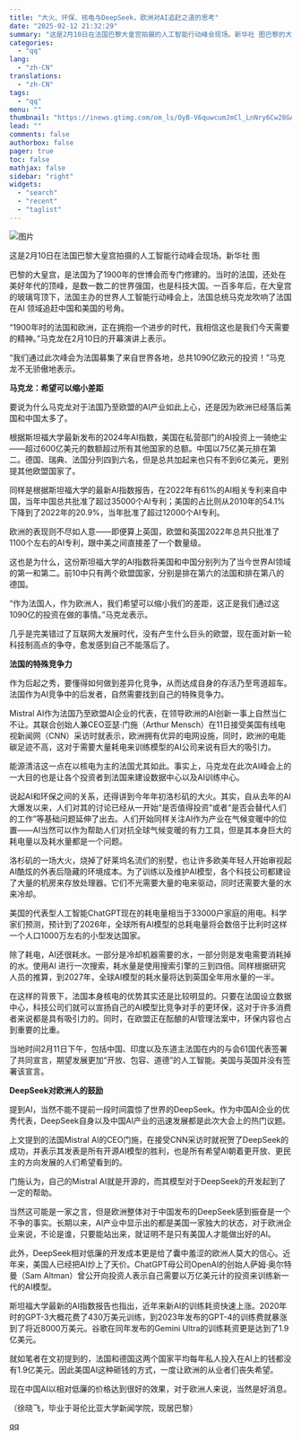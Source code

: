```yaml
---
title: "大火、环保、核电与DeepSeek，欧洲对AI追赶之道的思考"
date: "2025-02-12 21:32:29"
summary: "这是2月10日在法国巴黎大皇宫拍摄的人工智能行动峰会现场。新华社 图巴黎的大皇宫，是法国为了1900..."
categories:
  - "qq"
lang:
  - "zh-CN"
translations:
  - "zh-CN"
tags:
  - "qq"
menu: ""
thumbnail: "https://inews.gtimg.com/om_ls/OyB-V6quwcumJmCl_LnNry6Cw28GAM_spJAuJrvU29vF8AA_640360/0"
lead: ""
comments: false
authorbox: false
pager: true
toc: false
mathjax: false
sidebar: "right"
widgets:
  - "search"
  - "recent"
  - "taglist"
---
```


![图片](https://inews.gtimg.com/om_bt/OtPmN1OiXhEN9kfRkD5pf-Mqt21UJ-9B8PTu9fmSJETq0AA/641)

这是2月10日在法国巴黎大皇宫拍摄的人工智能行动峰会现场。新华社 图

巴黎的大皇宫，是法国为了1900年的世博会而专门修建的。当时的法国，还处在美好年代的顶峰，是数一数二的世界强国，也是科技大国。一百多年后，在大皇宫的玻璃穹顶下，法国主办的世界人工智能行动峰会上，法国总统马克龙吹响了法国在AI 领域追赶中国和美国的号角。

“1900年时的法国和欧洲，正在拥抱一个进步的时代，我相信这也是我们今天需要的精神。”马克龙在2月10日的开幕演讲上表示。

“我们通过此次峰会为法国募集了来自世界各地，总共1090亿欧元的投资！”马克龙不无骄傲地表示。

**马克龙：希望可以缩小差距**

要说为什么马克龙对于法国乃至欧盟的AI产业如此上心，还是因为欧洲已经落后美国和中国太多了。

根据斯坦福大学最新发布的2024年AI指数，美国在私营部门的AI投资上一骑绝尘——超过600亿美元的数额超过所有其他国家的总额。中国以75亿美元排在第二。德国、瑞典、法国分列四到六名，但是总共加起来也只有不到6亿美元，更别提其他欧盟国家了。

同样是根据斯坦福大学的最新AI指数报告，在2022年有61%的AI相关专利来自中国，当年中国总共批准了超过35000个AI专利；美国的占比则从2010年的54.1%下降到了2022年的20.9%，当年批准了超过12000个AI专利。

欧洲的表现则不尽如人意——即便算上英国，欧盟和英国2022年总共只批准了1100个左右的AI专利，跟中美之间直接差了一个数量级。

这也是为什么，这份斯坦福大学的AI指数将美国和中国分别列为了当今世界AI领域的第一和第二。前10中只有两个欧盟国家，分别是排在第六的法国和排在第八的德国。

“作为法国人，作为欧洲人，我们希望可以缩小我们的差距，这正是我们通过这1090亿的投资在做的事情。”马克龙表示。

几乎是完美错过了互联网大发展时代，没有产生什么巨头的欧盟，现在面对新一轮科技制高点的争夺，愈发感到自己不能落后了。

**法国的特殊竞争力**

作为后起之秀，要懂得如何做到差异化竞争，从而达成自身的存活乃至弯道超车。法国作为AI竞争中的后发者，自然需要找到自己的特殊竞争力。

Mistral AI作为法国乃至欧盟AI企业的代表，在领导欧洲的AI创新一事上自然当仁不让。其联合创始人兼CEO亚瑟·门施（Arthur Mensch）在11日接受美国有线电视新闻网（CNN）采访时就表示，欧洲拥有优异的电网设施，同时，欧洲的电能碳足迹不高，这对于需要大量耗电来训练模型的AI公司来说有巨大的吸引力。

能源清洁这一点在以核电为主的法国尤其如此。事实上，马克龙在此次AI峰会上的一大目的也是让各个投资者到法国来建设数据中心以及AI训练中心。

说起AI和环保之间的关系，还得讲到今年年初洛杉矶的大火。其实，自从去年的AI 大爆发以来，人们对其的讨论已经从一开始“是否值得投资”或者“是否会替代人们的工作”等基础问题延伸了出去。人们开始同样关注AI作为产业在气候变暖中的位置——AI当然可以作为帮助人们对抗全球气候变暖的有力工具，但是其本身巨大的耗电量以及耗水量都是一个问题。

洛杉矶的一场大火，烧掉了好莱坞名流们的别墅，也让许多欧美年轻人开始审视起AI酷炫的外表后隐藏的环境成本。为了训练以及维护AI模型，各个科技公司都建设了大量的机房来存放处理器。它们不光需要大量的电来驱动，同时还需要大量的水来冷却。

美国的代表型人工智能ChatGPT现在的耗电量相当于33000户家庭的用电。科学家们预测，预计到了2026年，全球所有AI模型的总耗电量将会数倍于比利时这样一个人口1000万左右的小型发达国家。

除了耗电，AI还很耗水。一部分是冷却机器需要的水，一部分则是发电需要消耗掉的水。使用AI 进行一次搜索，耗水量是使用搜索引擎的三到四倍。同样根据研究人员的推算，到2027年，全球AI模型的耗水量将达到英国全年用水量的一半。

在这样的背景下，法国本身核电的优势其实还是比较明显的。只要在法国设立数据中心，科技公司们就可以宣扬自己的AI模型比竞争对手的更环保，这对于许多消费者来说都是具有吸引力的。同时，在欧盟正在酝酿的AI管理法案中，环保内容也占到重要的比重。

当地时间2月11日下午，包括中国、印度以及东道主法国在内的与会61国代表签署了共同宣言，期望发展更加“开放、包容、道德”的人工智能。美国与英国并没有签署该宣言。

**DeepSeek对欧洲人的鼓励**

提到AI，当然不能不提前一段时间震惊了世界的DeepSeek。作为中国AI企业的优秀代表，DeepSeek自身以及中国AI产业的迅速发展都是此次大会上的热门议题。

上文提到的法国Mistral AI的CEO门施，在接受CNN采访时就祝贺了DeepSeek的成功，并表示其发表是所有开源AI模型的胜利，也是所有希望AI朝着更开放、更民主的方向发展的人们希望看到的。

门施认为，自己的Mistral AI就是开源的，而其模型对于DeepSeek的开发起到了一定的帮助。

当然这可能是一家之言，但是欧洲整体对于中国发布的DeepSeek感到振奋是一个不争的事实。长期以来，AI产业中显示出的都是美国一家独大的状态，对于欧洲企业来说，不论是谁，只要能站出来，就证明不是只有美国人才能做出好的AI。

此外，DeepSeek相对低廉的开发成本更是给了囊中羞涩的欧洲人莫大的信心。近年来，美国人已经把AI炒上了天价。ChatGPT母公司OpenAI的创始人萨姆·奥尔特曼（Sam Altman）曾公开向投资人表示自己需要以万亿美元计的投资来训练新一代的AI模型。

斯坦福大学最新的AI指数报告也指出，近年来新AI的训练耗资快速上涨。2020年时的GPT-3大概花费了430万美元训练，到2023年发布的GPT-4的训练费就暴涨到了将近8000万美元。谷歌在同年发布的Gemini Ultra的训练耗资更是达到了1.9亿美元。

就如笔者在文初提到的，法国和德国这两个国家平均每年私人投入在AI上的钱都没有1.9亿美元。因此美国AI这种砸钱的方式，一度让欧洲的从业者们丧失希望。

现在中国AI以相对低廉的价格达到很好的效果，对于欧洲人来说，当然是好消息。

（徐晓飞，毕业于哥伦比亚大学新闻学院，现居巴黎）

[qq](https://new.qq.com/rain/a/20250212A0941800)
